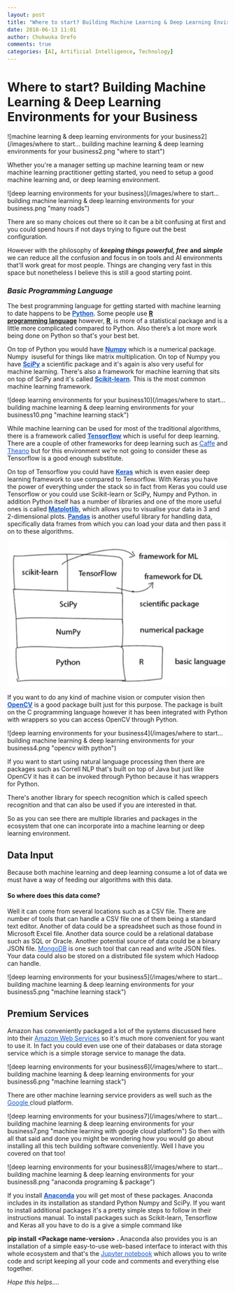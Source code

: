 ```yaml
---
layout: post
title: "Where to start? Building Machine Learning & Deep Learning Environments for your Business"
date: 2018-06-13 11:01
author: Chukwuka Orefo
comments: true
categories: [AI, Artificial Intelligence, Technology]
---
```

# __Where to start? Building Machine Learning & Deep Learning Environments for your Business__

![machine learning & deep learning environments for your business2](/images/where to start... building machine learning & deep learning environments for your business2.png "where to start")

Whether you're a manager setting up machine learning team or new machine learning practitioner getting started, you need to setup a good machine learning and, or deep learning environment.

![deep learning environments for your business](/images/where to start... building machine learning & deep learning environments for your business.png "many roads")

There are so many choices out there so it can be a bit confusing at first and you could spend hours if not days trying to figure out the best configuration.

However with the philosophy of ***keeping things powerful, free*** __and__ ***simple*** we can reduce all the confusion and focus in on tools and AI environments that'll work great for most people. Things are changing very fast in this space but nonetheless I believe this is still a good starting point.

### _Basic Programming Language_
The best programming language for getting started with machine learning to date happens to be <a href="https://www.python.org/"><span style="color:#1155cc;"><u><b>Python</b></u></span></a>. Some people use <a href="https://www.r-project.org/" target="blank" rel="noopener"><strong>R programming </strong><b>language</b></a> however, <a href="https://www.r-project.org/" target=" blank" rel="noopener"><strong>R </strong></a> is more of a statistical package and is a little more complicated compared to Python. Also there’s a lot more work being done on Python so that's your best bet.

On top of Python you would have <a href="http://www.numpy.org/"><span style="color:#1155cc;"><u><b>Numpy</b></u></span></a> which is a numerical package. Numpy  isuseful for things like matrix multiplication. On top of Numpy you have <a href="https://www.scipy.org/"><span style="color:#1155cc;"><u><b>SciPy</b></u></span></a> a scientific package and it's again is also very useful for machine learning. There's also a framework for machine learning that sits on top of SciPy and it's called <a href="http://scikit-learn.org/"><span style="color:#1155cc;"><u><b>Scikit-learn</b></u></span></a>. This is the most common machine learning framework.

![deep learning environments for your business10](/images/where to start... building machine learning & deep learning environments for your business10.png "machine learning stack")

While machine learning can be used for most of the traditional algorithms, there is a framework called <a href="https://www.tensorflow.org/"><span style="color:#1155cc;"><u><b>Tensorflow</b></u></span></a> which is useful for deep learning.  There are a couple of other frameworks for deep learning such as <a href="http://caffe.berkeleyvision.org/"><span style="color:#1155cc;"><u>Caffe</u></span></a> and <a href="http://deeplearning.net/software/theano/"><span style="color:#1155cc;"><u>Theano</u></span></a> but for this environment we're not going to consider these as Tensorflow is a good enough substitute.

On top of Tensorflow you could have <a href="https://keras.io/"><span style="color:#1155cc;"><u><b>Keras</b></u></span></a> which is even easier deep learning framework to use compared to Tensorflow. With Keras you have the power of everything under the stack so in fact from Keras you could use Tensorflow or you could use Scikit-learn or SciPy, Numpy and Python. in addition Python itself has a number of libraries and one of the more useful ones is called <a href="https://matplotlib.org/"><span style="color:#1155cc;"><u><b>Matplotlib</b></u></span></a>, which allows you to visualise your data in 3 and 2-dimensional plots. <a href="https://pandas.pydata.org/"><span style="color:#1155cc;"><u><b>Pandas</b></u></span></a> is another useful library for handling data, specifically data frames from which you can load your data and then pass it on to these algorithms.

![deep-learning-environments-for-your-business31](/images/where-to-start-building-machine-learning-deep-learning-environments-for-your-business31.png)

If you want to do any kind of machine vision or computer vision then <a href="https://opencv.org/"><span style="color:#1155cc;"><u><b>OpenCV</b></u></span></a> is a good package built just for this purpose. The package is built on the C programming language however it has been integrated with Python with wrappers so you can access OpenCV through Python.

![deep learning environments for your business4](/images/where to start... building machine learning & deep learning environments for your business4.png "opencv with python")

If you want to start using natural language processing then there are packages such as Correll NLP that's built on top of Java but just like OpenCV it has it can be invoked through Python because it has wrappers for Python.

There's another library for speech recognition which is called speech recognition and that can also be used if you are interested in that.

So as you can see there are multiple libraries and packages in the ecosystem that one can incorporate into a machine learning or deep learning environment.
<h2>Data Input</h2>
Because both machine learning and deep learning consume a lot of data we must have a way of feeding our algorithms with this data.
<h4><strong>So where does this data come?</strong></h4>
Well it can come from several locations such as a CSV file. There are number of tools that can handle a CSV file one of them being a standard text editor. Another of data could be a spreadsheet such as those found in Microsoft Excel file. Another data source could be a relational database such as SQL or Oracle. Another potential source of data could be a binary JSON file. <a href="https://www.mongodb.com/"><span style="color:#1155cc;"><u>MongoDB</u></span></a> is one such tool that can read and write JSON files. Your data could also be stored on a distributed file system which Hadoop can handle.

![deep learning environments for your business5](/images/where to start... building machine learning & deep learning environments for your business5.png "machine learning stack")
<h2>Premium Services</h2>
Amazon has conveniently packaged a lot of the systems discussed here into their <a href="https://aws.amazon.com/"><span style="color:#1155cc;"><u>Amazon Web Services</u></span></a> so it's much more convenient for you want to use it. In fact you could even use one of their databases or data storage service which is a simple storage service to manage the data.

![deep learning environments for your business6](/images/where to start... building machine learning & deep learning environments for your business6.png "machine learning stack")

There are other machine learning service providers as well such as the <a href="https://cloud.google.com/"><span style="color:#1155cc;"><u>Google </u></span></a>cloud platform.

![deep learning environments for your business7](/images/where to start... building machine learning & deep learning environments for your business7.png "machine learning with google cloud platform")
So then with all that said and done you might be wondering how you would go about installing all this tech building software conveniently. Well I have you covered on that too!

![deep learning environments for your business8](/images/where to start... building machine learning & deep learning environments for your business8.png "anaconda programing & package")

If you install <a href="https://anaconda.org/"><span style="color:#1155cc;"><u><b>Anaconda</b></u></span></a> you will get most of these packages. Anaconda includes in its installation as standard Python Numpy and SciPy. If you want to install additional packages it's a pretty simple steps to follow in their instructions manual. To install packages such as Scikit-learn, Tensorflow and Keras all you have to do is a give a simple command like

<b>pip install</b> <b>&lt;Package name-version&gt;</b> <b>. </b>Anaconda also provides you is an installation of a simple easy-to-use web-based interface to interact with this whole ecosystem and that's the <a href="http://jupyter.org/"><span style="color:#1155cc;"><u>Jupyter notebook</u></span></a> which allows you to write code and script keeping all your code and comments and everything else together.

_Hope this helps...._
